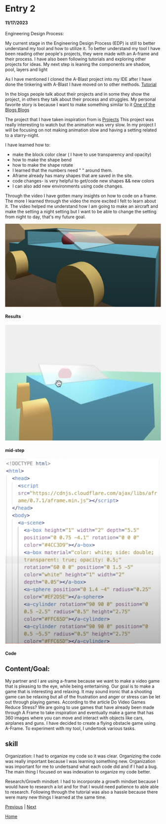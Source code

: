 # Entry 2
#### 11/17/2023


Engineering Design Process:




My current stage in the Engineering Design Process (EDP) is still to better understand my tool and how to utilize it. To better understand my tool I have been reading other people's projects, they were made with an A-frame and their process. I have also been following tutorials  and exploring other projects for ideas. My next step is leaning the components are shadow, pool, layers and light



As I have mentioned I cloned the A-Blast project into my IDE after I have done the tinkering with A-Blast I have moved on to other methods. [Tutorial ](https://www.youtube.com/watch?v=y5SZCYT0Zwo)






In the blogs people talk about their projects and in some they show the project, in others they talk about their process and struggles. My personal favorite story is because I want to make something similar to it
[One of the Blogs ](https://markpescecodex.com/we5/na.html)
[Blogs ](https://aframe.io/blog/newsletter2/)


The project that I have taken inspiration from is
[Projects](https://www.kodub.com/apps/planetsbyearth)
This project was really interesting to watch but the animation was very slow. In my project I will be focusing on not making animation slow and having a setting related to a starry-night.


I have learned how to:
* make the block color clear ( I have to use transparency and opacity)
* how to make the shape bend
* how to make the shape rotate
* I learned that the numbers need " " around them.
* Aframe already has many shapes that are saved in the site.
* code changes- is very helpful to get/code new shapes && new colors
* I can also add new environments using code changes.


Through the video I have gotten many insights on how to code on a frame. The more I learned through the video the more excited I felt to learn about it. The video helped me understand how I am going to make an aircraft and make the setting a night setting but I want to be able to change the setting from night to day, that's my future goal.








![](car.png)


#### Results
![](zoom.png)


#### mid-step


![](code.png)


#### Code


## Content/Goal:


My partner and I are using a-frame  because we want to make a video game that is pleasing to the eye, while being entertaining. Our goal is to make a game that is interesting and relaxing. It may sound ironic that a shooting game can be relaxing but all of the frustration and anger or stress can be let out through playing games. According to the article Do Video Games Reduce Stress? We are going to use games that have already been made through A Frame to take inspiration and eventually make a game that has 360 images where you can move and interact with objects like cars, airplanes and guns. I have decided to create a flying obstacle game using A-Frame. To experiment with my tool, I undertook various tasks.



## skill
Organization: I had to organize my code so it was clear. Organizing the code was really important because I was learning something new. Organization was important for me to undertsand what each code did and if I had a bug. The main thing I focused on was indexation to organize my code better. 

Research/Growth mindset: I had to incorporate a growth mindset because I would have to research a lot and for that I would need patience to able able to research. Following through the tutorial was also a hassle because there were many new things I learned at the same time.




[Previous](entry01.md) | [Next](entry03.md)


[Home](../README.md)



